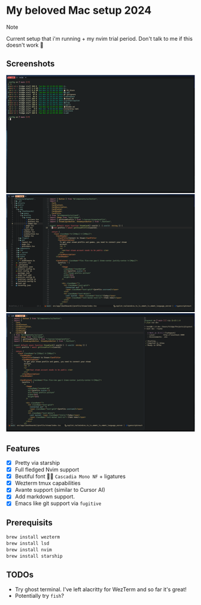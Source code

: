 # My beloved Mac setup 2024
> [!Note]
> Current setup that i'm running + my nvim trial period.
> Don't talk to me if this doesn't work 🙏

## Screenshots
![Screenshot 1](./assets/screenshot-1.png)
![Screenshot 2](./assets/screenshot-2.png)
![Screenshot 3](./assets/screenshot-3.png)


## Features
* [X] Pretty via starship
* [X] Full fledged Nvim support
* [X] Beutiful font 🧑‍🍳 `Cascadia Mono NF` + ligatures
* [X] Wezterm tmux capabilities 
* [X] Avante support (similar to Cursor AI)
* [X] Add markdown support. 
* [X] Emacs like git support via `fugitive`

## Prerequisits
```bash
brew install wezterm
brew install lsd
brew install nvim
brew install starship
```

## TODOs
* Try ghost terminal. I've left alacritty for WezTerm and so far it's great! 
* Potentially try `fish`?
